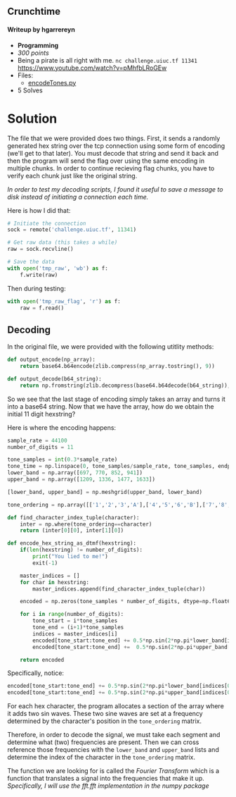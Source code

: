 ## Crunchtime

#### Writeup by hgarrereyn
* **Programming**
* *300 points*
* Being a pirate is all right with me. `nc challenge.uiuc.tf 11341` https://www.youtube.com/watch?v=pMhfbLRoGEw
* Files:
  * [encodeTones.py]()
* 5 Solves

# Solution

The file that we were provided does two things. First, it sends a randomly generated hex string over the tcp connection using some form of encoding (we'll get to that later). You must decode that string and send it back and then the program will send the flag over using the same encoding in multiple chunks. In order to continue recieving flag chunks, you have to verify each chunk just like the original string.

*In order to test my decoding scripts, I found it useful to save a message to disk instead of initiating a connection each time.*

Here is how I did that:

```python
# Initiate the connection
sock = remote('challenge.uiuc.tf', 11341)

# Get raw data (this takes a while)
raw = sock.recvline()

# Save the data
with open('tmp_raw', 'wb') as f:
	f.write(raw)
```

Then during testing:

```python
with open('tmp_raw_flag', 'r') as f:
	raw = f.read()
```

## Decoding

In the original file, we were provided with the following utitlity methods:

```python
def output_encode(np_array):
    return base64.b64encode(zlib.compress(np_array.tostring(), 9))

def output_decode(b64_string):
    return np.fromstring(zlib.decompress(base64.b64decode(b64_string)), dtype=np.float64)
```

So we see that the last stage of encoding simply takes an array and turns it into a base64 string. Now that we have the array, how do we obtain the initial 11 digit hexstring?

Here is where the encoding happens:

```python
sample_rate = 44100
number_of_digits = 11

tone_samples = int(0.3*sample_rate)
tone_time = np.linspace(0, tone_samples/sample_rate, tone_samples, endpoint=False)
lower_band = np.array([697, 770, 852, 941])
upper_band = np.array([1209, 1336, 1477, 1633])

[lower_band, upper_band] = np.meshgrid(upper_band, lower_band)

tone_ordering = np.array([['1','2','3','A'],['4','5','6','B'],['7','8','9','C'],['E','0','F','D']])

def find_character_index_tuple(character):
    inter = np.where(tone_ordering==character)
    return (inter[0][0], inter[1][0])

def encode_hex_string_as_dtmf(hexstring):
    if(len(hexstring) != number_of_digits):
        print("You lied to me!")
        exit(-1)

    master_indices = []
    for char in hexstring:
        master_indices.append(find_character_index_tuple(char))

    encoded = np.zeros(tone_samples * number_of_digits, dtype=np.float64)

    for i in range(number_of_digits):
        tone_start = i*tone_samples
        tone_end = (i+1)*tone_samples
        indices = master_indices[i]
        encoded[tone_start:tone_end] += 0.5*np.sin(2*np.pi*lower_band[indices[0],indices[1]]*tone_time + np.random.uniform(0,2*np.pi))
        encoded[tone_start:tone_end] +=  0.5*np.sin(2*np.pi*upper_band[indices[0],indices[1]]*tone_time + np.random.uniform(0,2*np.pi))

    return encoded
```

Specifically, notice:

```python
encoded[tone_start:tone_end] += 0.5*np.sin(2*np.pi*lower_band[indices[0],indices[1]]*tone_time + np.random.uniform(0,2*np.pi))
encoded[tone_start:tone_end] += 0.5*np.sin(2*np.pi*upper_band[indices[0],indices[1]]*tone_time + np.random.uniform(0,2*np.pi))
```

For each hex character, the program allocates a section of the array where it adds two sin waves. These two sine waves are set at a frequency determined by the character's position in the `tone_ordering` matrix.

Therefore, in order to decode the signal, we must take each segment and determine what (two) frequencies are present. Then we can cross reference those frequencies with the `lower_band` and `upper_band` lists and determine the index of the character in the `tone_ordering` matrix.

The function we are looking for is called the *Fourier Transform* which is a function that translates a signal into the frequencies that make it up. *Specifically, I will use the fft.fft implementation in the numpy package*
